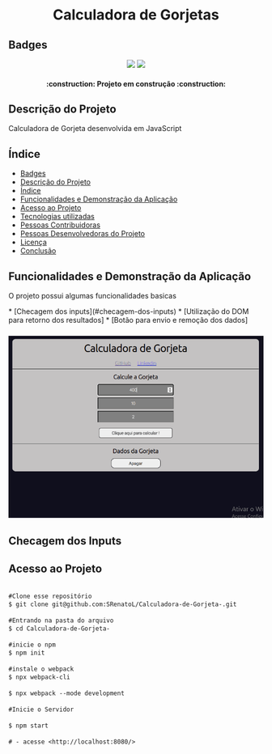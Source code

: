 
<h1 align = "center">Calculadora de Gorjetas</h1>

## Badges

<p align = "Center">
<img src = "https://img.shields.io/badge/Status-EM%20DESENVOLVIMENTO-yellow?style=for-the-badge">
<img src = "https://img.shields.io/badge/Vers%C3%A3o-0.5-informational?style=for-the-badge">
</p >
<h4 align = "Center"> 
    :construction:  Projeto em construção  :construction:
</h4>

## Descrição do Projeto

<p>Calculadora de Gorjeta desenvolvida em JavaScript </p>


## Índice

* [Badges](#badges)
* [Descrição do Projeto](#descrição-do-projeto)
* [Índice](#índice)
* [Funcionalidades e Demonstração da Aplicação](#funcionalidades-e-demonstração-da-aplicação)
* [Acesso ao Projeto](#acesso-ao-projeto)
* [Tecnologias utilizadas](#tecnologias-utilizadas)
* [Pessoas Contribuidoras](#pessoas-contribuidoras)
* [Pessoas Desenvolvedoras do Projeto](#pessoas-desenvolvedoras)
* [Licença](#licença)
* [Conclusão](#conclusão)

## Funcionalidades e Demonstração da Aplicação
<p>O projeto possui algumas funcionalidades basicas </p>
   * [Checagem dos inputs](#checagem-dos-inputs)
   * [Utilização do DOM para retorno dos resultados]
   * [Botão para envio e remoção dos dados]
<h3 align = "center">
<img alt = "Readme" title="Readme" src = "./GitHub/Animação.gif">
</h3>

## Checagem dos Inputs

## Acesso ao Projeto

```

#Clone esse repositório
$ git clone git@github.com:SRenatoL/Calculadora-de-Gorjeta-.git

#Entrando na pasta do arquivo
$ cd Calculadora-de-Gorjeta-

#inicie o npm
$ npm init 

#instale o webpack
$ npx webpack-cli

$ npx webpack --mode development

#Inicie o Servidor

$ npm start

# - acesse <http://localhost:8080/>

```
